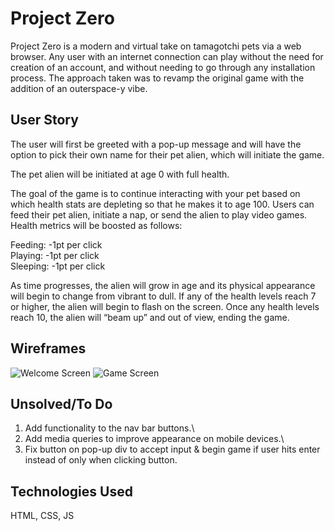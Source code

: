 # Project Zero

Project Zero is a modern and virtual take on tamagotchi pets via a web browser. Any user with an internet connection can play without the need for creation of an account, and without needing to go through any installation process. The approach taken was to revamp the original game with the addition of an outerspace-y vibe.

## User Story

The user will first be greeted with a pop-up message and will have the option to pick their own name for their pet alien, which will initiate the game.

The pet alien will be initiated at age 0 with full health.

The goal of the game is to continue interacting with your pet based on which health stats are depleting so that he makes it to age 100. Users can feed their pet alien, initiate a nap, or send the alien to play video games. Health metrics will be boosted as follows:

Feeding: -1pt per click\
Playing: -1pt per click\
Sleeping: -1pt per click

As time progresses, the alien will grow in age and its physical appearance will begin to change from vibrant to dull. If any of the health levels reach 7 or higher, the alien will begin to flash on the screen. Once any health levels reach 10, the alien will “beam up” and out of view, ending the game.

## Wireframes

![Welcome Screen](https://i.imgur.com/ESvsE5z.png)
![Game Screen](https://i.imgur.com/1A1uvwz.png)

## Unsolved/To Do

1. Add functionality to the nav bar buttons.\
2. Add media queries to improve appearance on mobile devices.\
3. Fix button on pop-up div to accept input & begin game if user hits enter instead of only when clicking button.

## Technologies Used
HTML, CSS, JS